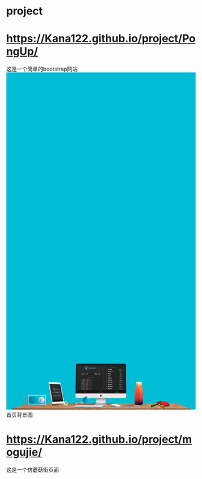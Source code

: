 # project
# https://Kana122.github.io/project/PongUp/
这是一个简单的bootstrap网站
![](https://github.com/Kana122/project/blob/master/PongUp/img/home_bg_02_cyan.jpg)
首页背景图
# https://Kana122.github.io/project/mogujie/
这是一个仿蘑菇街页面
